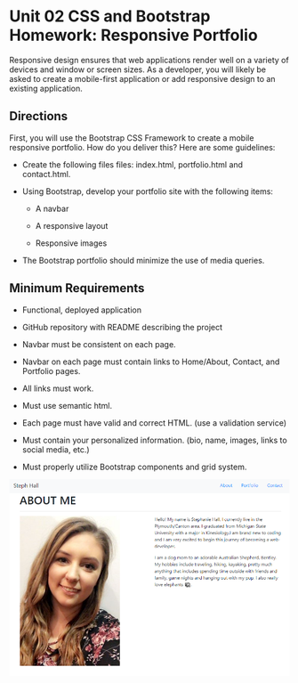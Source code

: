 # Unit 02 CSS and Bootstrap Homework: Responsive Portfolio

Responsive design ensures that web applications render well on a variety of devices and window or screen sizes. As a developer, you will likely be asked to create a mobile-first application or add responsive design to an existing application.

## Directions


First, you will use the Bootstrap CSS Framework to create a mobile responsive portfolio. How do you deliver this? Here are some guidelines:


* Create the following files files: index.html, portfolio.html and contact.html.

* Using Bootstrap, develop your portfolio site with the following items:

    * A navbar

    * A responsive layout

    * Responsive images

* The Bootstrap portfolio should minimize the use of media queries.

## Minimum Requirements


* Functional, deployed application

* GitHub repository with README describing the project

* Navbar must be consistent on each page.

* Navbar on each page must contain links to Home/About, Contact, and Portfolio pages.

* All links must work.

* Must use semantic html.

* Each page must have valid and correct HTML. (use a validation service)

* Must contain your personalized information. (bio, name, images, links to social media, etc.)

* Must properly utilize Bootstrap components and grid system.

![Screenshot of index.html](./Images/Capture.PNG)

